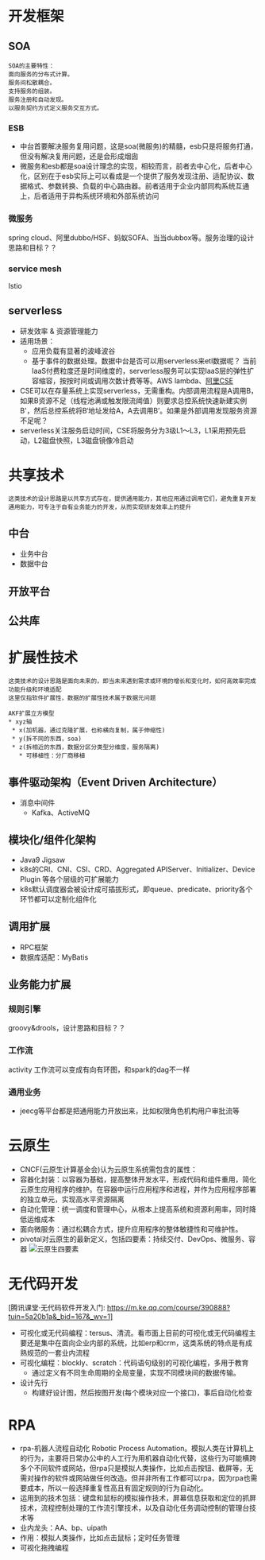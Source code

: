 # 开发框架
## SOA
```
SOA的主要特性：
面向服务的分布式计算。
服务间松散耦合。
支持服务的组装。
服务注册和自动发现。
以服务契约方式定义服务交互方式。
```
### ESB
* 中台首要解决服务复用问题，这是soa(微服务)的精髓，esb只是将服务打通，但没有解决复用问题，还是会形成烟囱
* 微服务和esb都是soa设计理念的实现，相较而言，前者去中心化，后者中心化，区别在于esb实际上可以看成是一个提供了服务发现注册、适配协议、数据格式、参数转换、负载的中心路由器。前者适用于企业内部同构系统互通上，后者适用于异构系统环境和外部系统访问

### 微服务
spring cloud、阿里dubbo/HSF、蚂蚁SOFA、当当dubbox等。服务治理的设计思路和目标？？ 

### service mesh
Istio

## serverless
* 研发效率 & 资源管理能力
* 适用场景：
  * 应用负载有显著的波峰波谷
  * 基于事件的数据处理。数据中台是否可以用serverless来etl数据呢？
当前IaaS付费粒度还是时间维度的，serverless服务可以实现IaaS层的弹性扩容缩容，按按时间或调用次数计费等等。AWS lambda、[阿里CSE](https://yq.aliyun.com/articles/704496?spm=a2c4e.11155472.0.0.58b46ebe2Y17b8)
* CSE可以在存量系统上实现serverless，无需重构。内部调用流程是A调用B，如果B资源不足（线程池满或触发限流阈值）则要求总控系统快速新建实例B'，然后总控系统将B‘地址发给A，A去调用B’。如果是外部调用发现服务资源不足呢？
 * serverless关注服务启动时间，CSE将服务分为3级L1～L3，L1采用预先启动，L2磁盘快照，L3磁盘镜像冷启动
 
# 共享技术
```
这类技术的设计思路是以共享方式存在，提供通用能力，其他应用通过调用它们，避免重复开发通用能力，可专注于自有业务能力的开发，从而实现研发效率上的提升
```
## 中台
* 业务中台
* 数据中台
## 开放平台
## 公共库

# 扩展性技术
```
这类技术的设计思路是面向未来的，即当未来遇到需求或环境的增长和变化时，如何高效率完成功能升级和环境适配
这里仅指软件扩展性，数据的扩展性技术属于数据元问题

AKF扩展立方模型
* xyz轴
 * x(加机器，通过克隆扩展，也称横向复制，属于伸缩性)
 * y(拆不同的东西，soa)
 * z(拆相近的东西，数据分区分类型分维度，服务隔离)
   * 可移植性：分厂商移植
```

## 事件驱动架构（Event Driven Architecture）
* 消息中间件
  * Kafka、ActiveMQ
  
## 模块化/组件化架构
* Java9 Jigsaw
* k8s的CRI、CNI、CSI、CRD、Aggregated APIServer、Initializer、Device Plugin 等各个层级的可扩展能力
* k8s默认调度器会被设计成可插拔形式，即queue、predicate、priority各个环节都可以定制化组件化

## 调用扩展
* RPC框架
* 数据库适配：MyBatis
## 业务能力扩展
### 规则引擎
groovy&drools，设计思路和目标？？
### 工作流
activity
工作流可以变成有向有环图，和spark的dag不一样
### 通用业务
* jeecg等平台都是把通用能力开放出来，比如权限角色机构用户审批流等

# 云原生
* CNCF(云原生计算基金会)认为云原生系统需包含的属性：
 * 容器化封装：以容器为基础，提高整体开发水平，形成代码和组件重用，简化云原生应用程序的维护。在容器中运行应用程序和进程，并作为应用程序部署的独立单元，实现高水平资源隔离
 * 自动化管理：统一调度和管理中心，从根本上提高系统和资源利用率，同时降低运维成本
 * 面向微服务：通过松耦合方式，提升应用程序的整体敏捷性和可维护性。
* pivotal对云原生的最新定义，包括四要素：持续交付、DevOps、微服务、容器
![云原生四要素](https://github.com/star2478/server-tech-tree/blob/master/img/cloud-native.png)

# 无代码开发
[腾讯课堂·无代码软件开发入门: https://m.ke.qq.com/course/390888?tuin=5a20b1a&_bid=167&_wv=1]
* 可视化或无代码编程：tersus、清流。看市面上目前的可视化或无代码编程主要还是集中在面向企业内部的系统，比如erp和crm，这类系统的特点是有成熟规范的一套业内流程
* 可视化编程：blockly、scratch：代码语句级别的可视化编程，多用于教育
  * 通过定义有不同生命周期的全局变量，实现不同模块间的数据传输。
* 设计先行
  * 构建好设计图，然后按图开发(每个模块对应一个接口)，事后自动化检查

# RPA
* rpa-机器人流程自动化 Robotic Process Automation。模拟人类在计算机上的行为，主要将日常办公中的人工行为用机器自动化代替，这些行为可能横跨多个不同软件或网站，但rpa只是模拟人类操作，比如点击按钮、截屏等，无需对操作的软件或网站做任何改造。但并非所有工作都可以rpa，因为rpa也需要成本，所以一般选择重复性高且有固定规则的行为自动化。
* 运用到的技术包括：键盘和鼠标的模拟操作技术，屏幕信息获取和定位的抓屏技术，流程控制处理的工作流引擎技术，以及自动化任务调动控制的管理台技术等
* 业内龙头：AA、bp、uipath
* 作用：模拟人类操作，比如点击鼠标；定时任务管理
* 可视化拖拽编程
